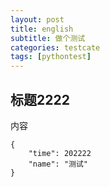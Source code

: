 ```yaml
---
layout: post
title: english
subtitle: 做个测试
categories: testcate
tags: [pythontest]
---
```




## 标题2222

内容
```
{
    "time": 202222 
    "name": "测试"
}
```



